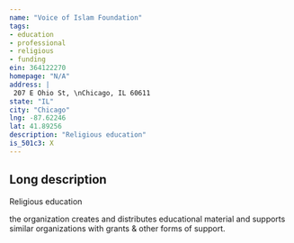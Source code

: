 ```yaml
---
name: "Voice of Islam Foundation"
tags:
- education
- professional
- religious
- funding
ein: 364122270
homepage: "N/A"
address: |
 207 E Ohio St, \nChicago, IL 60611
state: "IL"
city: "Chicago"
lng: -87.62246
lat: 41.89256
description: "Religious education"
is_501c3: X
---
```


## Long description

Religious education
  
  the organization creates and distributes educational material and supports similar organizations with grants & other forms of support. 
